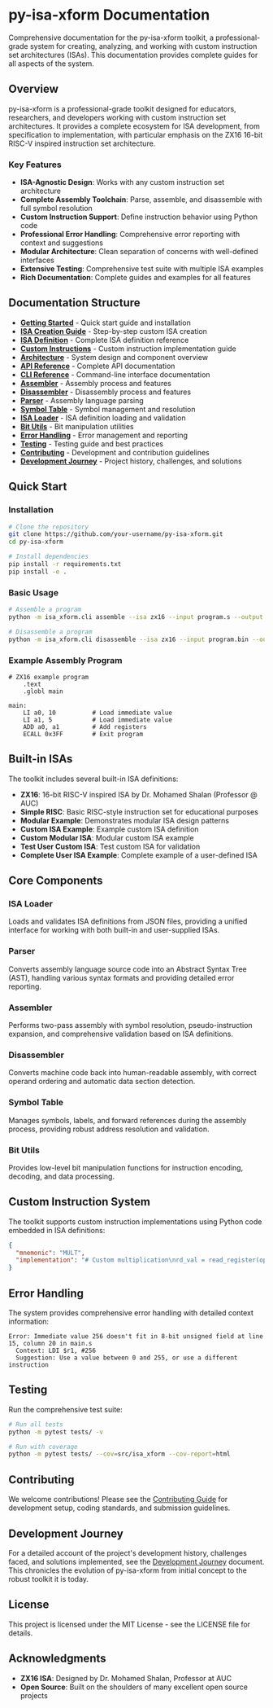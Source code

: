 # py-isa-xform Documentation

Comprehensive documentation for the py-isa-xform toolkit, a professional-grade system for creating, analyzing, and working with custom instruction set architectures (ISAs). This documentation provides complete guides for all aspects of the system.

## Overview

py-isa-xform is a professional-grade toolkit designed for educators, researchers, and developers working with custom instruction set architectures. It provides a complete ecosystem for ISA development, from specification to implementation, with particular emphasis on the ZX16 16-bit RISC-V inspired instruction set architecture.

### Key Features

- **ISA-Agnostic Design**: Works with any custom instruction set architecture
- **Complete Assembly Toolchain**: Parse, assemble, and disassemble with full symbol resolution
- **Custom Instruction Support**: Define instruction behavior using Python code
- **Professional Error Handling**: Comprehensive error reporting with context and suggestions
- **Modular Architecture**: Clean separation of concerns with well-defined interfaces
- **Extensive Testing**: Comprehensive test suite with multiple ISA examples
- **Rich Documentation**: Complete guides and examples for all features

## Documentation Structure

- **[Getting Started](getting-started.md)** - Quick start guide and installation
- **[ISA Creation Guide](isa-creation-guide.md)** - Step-by-step custom ISA creation
- **[ISA Definition](isa-definition.md)** - Complete ISA definition reference
- **[Custom Instructions](custom-instructions.md)** - Custom instruction implementation guide
- **[Architecture](architecture.md)** - System design and component overview
- **[API Reference](api-reference.md)** - Complete API documentation
- **[CLI Reference](cli.md)** - Command-line interface documentation
- **[Assembler](assembler.md)** - Assembly process and features
- **[Disassembler](disassembler.md)** - Disassembly process and features
- **[Parser](parser.md)** - Assembly language parsing
- **[Symbol Table](symbol_table.md)** - Symbol management and resolution
- **[ISA Loader](isa_loader.md)** - ISA definition loading and validation
- **[Bit Utils](bit-utils.md)** - Bit manipulation utilities
- **[Error Handling](error-handling.md)** - Error management and reporting
- **[Testing](testing.md)** - Testing guide and best practices
- **[Contributing](contributing.md)** - Development and contribution guidelines
- **[Development Journey](DEVELOPMENT_JOURNEY.md)** - Project history, challenges, and solutions

## Quick Start

### Installation

```bash
# Clone the repository
git clone https://github.com/your-username/py-isa-xform.git
cd py-isa-xform

# Install dependencies
pip install -r requirements.txt
pip install -e .
```

### Basic Usage

```bash
# Assemble a program
python -m isa_xform.cli assemble --isa zx16 --input program.s --output program.bin

# Disassemble a program
python -m isa_xform.cli disassemble --isa zx16 --input program.bin --output program_dis.s
```

### Example Assembly Program

```assembly
# ZX16 example program
    .text
    .globl main

main:
    LI a0, 10          # Load immediate value
    LI a1, 5           # Load immediate value
    ADD a0, a1         # Add registers
    ECALL 0x3FF        # Exit program
```

## Built-in ISAs

The toolkit includes several built-in ISA definitions:

- **ZX16**: 16-bit RISC-V inspired ISA by Dr. Mohamed Shalan (Professor @ AUC)
- **Simple RISC**: Basic RISC-style instruction set for educational purposes
- **Modular Example**: Demonstrates modular ISA design patterns
- **Custom ISA Example**: Example custom ISA definition
- **Custom Modular ISA**: Modular custom ISA example
- **Test User Custom ISA**: Test custom ISA for validation
- **Complete User ISA Example**: Complete example of a user-defined ISA

## Core Components

### ISA Loader
Loads and validates ISA definitions from JSON files, providing a unified interface for working with both built-in and user-supplied ISAs.

### Parser
Converts assembly language source code into an Abstract Syntax Tree (AST), handling various syntax formats and providing detailed error reporting.

### Assembler
Performs two-pass assembly with symbol resolution, pseudo-instruction expansion, and comprehensive validation based on ISA definitions.

### Disassembler
Converts machine code back into human-readable assembly, with correct operand ordering and automatic data section detection.

### Symbol Table
Manages symbols, labels, and forward references during the assembly process, providing robust address resolution and validation.

### Bit Utils
Provides low-level bit manipulation functions for instruction encoding, decoding, and data processing.

## Custom Instruction System

The toolkit supports custom instruction implementations using Python code embedded in ISA definitions:

```json
{
  "mnemonic": "MULT",
  "implementation": "# Custom multiplication\nrd_val = read_register(operands['rd'])\nrs2_val = read_register(operands['rs2'])\nresult = (rd_val * rs2_val) & 0xFFFF\nwrite_register(operands['rd'], result)"
}
```

## Error Handling

The system provides comprehensive error handling with detailed context information:

```
Error: Immediate value 256 doesn't fit in 8-bit unsigned field at line 15, column 20 in main.s
  Context: LDI $r1, #256
  Suggestion: Use a value between 0 and 255, or use a different instruction
```

## Testing

Run the comprehensive test suite:

```bash
# Run all tests
python -m pytest tests/ -v

# Run with coverage
python -m pytest tests/ --cov=src/isa_xform --cov-report=html
```

## Contributing

We welcome contributions! Please see the [Contributing Guide](contributing.md) for development setup, coding standards, and submission guidelines.

## Development Journey

For a detailed account of the project's development history, challenges faced, and solutions implemented, see the [Development Journey](DEVELOPMENT_JOURNEY.md) document. This chronicles the evolution of py-isa-xform from initial concept to the robust toolkit it is today.

## License

This project is licensed under the MIT License - see the LICENSE file for details.

## Acknowledgments

- **ZX16 ISA**: Designed by Dr. Mohamed Shalan, Professor at AUC
- **Open Source**: Built on the shoulders of many excellent open source projects 